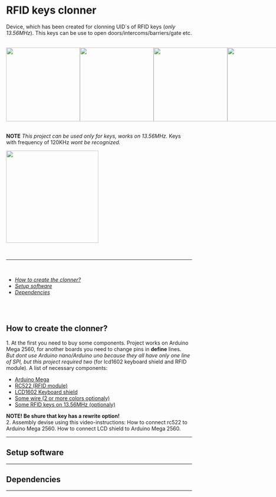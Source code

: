 <h1>RFID keys clonner</h1>

<p>Device, which has been created for clonning UID`s of RFID keys (<i>only 13.56MHz</i>). This keys can be use to open doors/intercoms/barriers/gate etc.</p>
<br>
<div style="max-width: 50%; max-height: 40%; display: flex; flex-direction: row;">
  <img src="https://github.com/SamanuelAdmin/RFID_UID_clonner/assets/68198268/a70ddc43-9f97-4dbc-892b-1901ad4d8f41" style="height: 200px;">
  <img src="https://github.com/SamanuelAdmin/RFID_UID_clonner/assets/68198268/c3b1df50-4efa-4114-86b8-5ecb04a8d025" style="height: 200px;">
  <img src="https://github.com/SamanuelAdmin/RFID_UID_clonner/assets/68198268/3146ebcf-9bfa-4438-bf03-e0adb4b4efbe" style="height: 200px;">
  <img src="https://github.com/SamanuelAdmin/RFID_UID_clonner/assets/68198268/7cc78307-5e91-4f2e-9768-89037b28b278" style="height: 200px;">
</div>

<br>
<p><strong>NOTE</strong>  <i>This project can be used only for keys, works on 13.56MHz.</i> Keys with frequency of 120KHz <i>wont be recognized.</i></p>
<img src="https://encrypted-tbn3.gstatic.com/shopping?q=tbn:ANd9GcS30ictxFUmfpxduYEQWQ9E88uDLUw7sAt3VLsWk_P7lRpZlMc4gp9RNmZY_3RIRN93SMkj19ISPd4DptM8oq12W7N-XzM7Kd6uCih38b6ILkZ1MebmKY8d-g&usqp=CAE" style="height: 250px">

<br><hr><br>

<ul>
  <li><a href="#howtocreate"><i>How to create the clonner?</i></a></li>
  <li><a href="#software"><i>Setup software</i></a></li>
  <li><a href="#dependencies"><i>Dependencies</i></a></li>
</ul>

<br><br>

<h2 id="howtocreate">How to create the clonner?</h2>
1. At the first you need to buy some components. Project works on Arduino Mega 2560, for another boards you need to change pins in <strong>define</strong> lines. <br><i>But dont use Arduino nano/Arduino uno because they all have only one line of SPI, but this project required two</i> (for lcd1602 keyboard shield and RFID module).
A list of necessary components:
<ul>
  <a href="https://octopart.com/arduino+mega+2560+rev3-arduino-29408153?gad_source=1&gclid=CjwKCAjw17qvBhBrEiwA1rU9w5rPoaRsqKaB0a_GF7Vo3dou3f7pqEIl6K2O2xRefU7d27d8jEA7CxoCC24QAvD_BwE"><li>Arduino Mega</li></a>
  <a href="https://arduino.ua/prod649-rfid-modyl-rc522-s-kartochkoi-dostypa-dlya-arduino"><li>RC522 (RFID module)</li></a>
  <a href="https://arduino.ua/prod235-lcd-keypad-shield"><li>LCD1602 Keyboard shield</li></a>
  <a href="https://store.arduino.cc/collections/cables-wires/products/10-jumper-wires-150mm-male?selectedStore=eu"><li>Some wire (2 or more colors optionaly)</li></a>
  <a href="https://diyshop.com.ua/en/rfid-13-56-mgc-klyuch-dostupa-dlya-arduino"><li>Some RFID keys on 13.56MHz (optionaly)</li></a>
</ul>
<strong>NOTE! Be shure that key has a rewrite option!</strong>

<br>
2. Assembly devise using this video-instructions:
<a>How to connect rc522 to Arduino Mega 2560.</a>
<a>How to connect LCD shield to Arduino Mega 2560.</a>

<hr>


<h2 id="software">Setup software</h2>
<hr>


<h2 id="dependencies">Dependencies</h2>
<hr>
